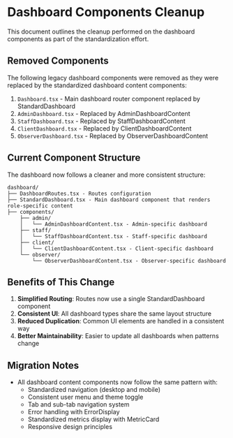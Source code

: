 # Dashboard Components Cleanup

This document outlines the cleanup performed on the dashboard components as part of the standardization effort.

## Removed Components

The following legacy dashboard components were removed as they were replaced by the standardized dashboard content components:

1. `Dashboard.tsx` - Main dashboard router component replaced by StandardDashboard
2. `AdminDashboard.tsx` - Replaced by AdminDashboardContent
3. `StaffDashboard.tsx` - Replaced by StaffDashboardContent
4. `ClientDashboard.tsx` - Replaced by ClientDashboardContent
5. `ObserverDashboard.tsx` - Replaced by ObserverDashboardContent

## Current Component Structure

The dashboard now follows a cleaner and more consistent structure:

```
dashboard/
├── DashboardRoutes.tsx - Routes configuration
├── StandardDashboard.tsx - Main dashboard component that renders role-specific content
├── components/
    ├── admin/
    │   └── AdminDashboardContent.tsx - Admin-specific dashboard
    ├── staff/
    │   └── StaffDashboardContent.tsx - Staff-specific dashboard
    ├── client/
    │   └── ClientDashboardContent.tsx - Client-specific dashboard
    └── observer/
        └── ObserverDashboardContent.tsx - Observer-specific dashboard
```

## Benefits of This Change

1. **Simplified Routing**: Routes now use a single StandardDashboard component
2. **Consistent UI**: All dashboard types share the same layout structure
3. **Reduced Duplication**: Common UI elements are handled in a consistent way
4. **Better Maintainability**: Easier to update all dashboards when patterns change

## Migration Notes

- All dashboard content components now follow the same pattern with:
  - Standardized navigation (desktop and mobile)
  - Consistent user menu and theme toggle
  - Tab and sub-tab navigation system
  - Error handling with ErrorDisplay
  - Standardized metrics display with MetricCard
  - Responsive design principles
